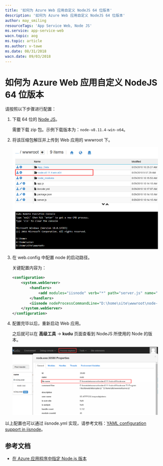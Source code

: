 ```yaml
---
title: '如何为 Azure Web 应用自定义 NodeJS 64 位版本'
description: '如何为 Azure Web 应用自定义 NodeJS 64 位版本'
author: may_smiling
resourceTags: 'App Service Web, Node JS'
ms.service: app-service-web
wacn.topic: aog
ms.topic: article
ms.author: v-tawe
ms.date: 08/31/2018
wacn.date: 09/03/2018
---
```


# 如何为 Azure Web 应用自定义 NodeJS 64 位版本

请按照以下步骤进行配置：

1. 下载 64 位的 [Node JS](https://nodejs.org/en/download/)。

    需要下载 zip 包。示例下载版本为：`node-v8.11.4-win-x64`。

2. 将该压缩包解压并上传到 Web 应用的 wwwroot 下。

    ![01](media/aog-app-service-web-howto-specify-node-js-64-version/01.png)

3. 在 web.config 中配置 node 的启动路径。

    关键配置内容为：
    ```xml
    <configuration>
        <system.webServer>
            <handlers>
                <add modules="iisnode" verb="*" path="server.js" name="iisnode"/>
            </handlers>
            <iisnode nodeProcessCommandLine="D:\home\site\wwwroot\node-v8.11.4-win-x64\node.exe"/>
        </system.webServer>
    </configuration>
    ```

4. 配置完毕以后，重新启动 Web 应用。

    之后就可以在 **高级工具** -> **kudu** 页面查看到 NodeJS 所使用的 Node 的版本。

    ![02](media/aog-app-service-web-howto-specify-node-js-64-version/02.png)
    
以上配置也可以通过 iisnode.yml 实现，请参考文档：[YAML configuration support in iisnode](https://tomasz.janczuk.org/2012/05/yaml-configuration-support-in-iisnode.html)。


## 参考文档

- [在 Azure 应用程序中指定 Node.js 版本](https://docs.azure.cn/zh-cn/nodejs-specify-node-version-azure-apps)
